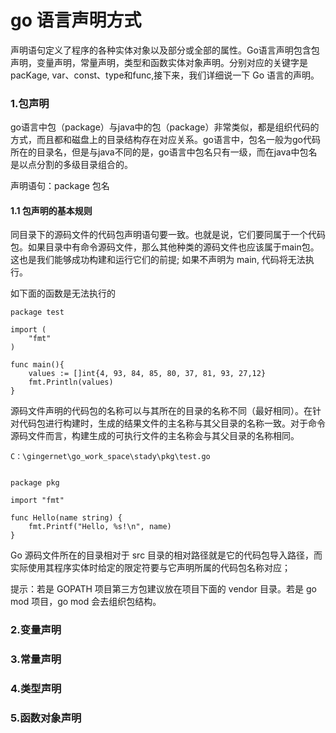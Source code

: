 # go 语言声明方式

声明语句定义了程序的各种实体对象以及部分或全部的属性。Go语言声明包含包声明，变量声明，常量声明，类型和函数实体对象声明。分别对应的关键字是pacKage, var、const、type和func,接下来，我们详细说一下 Go 语言的声明。

### 1.包声明


go语言中包（package）与java中的包（package）非常类似，都是组织代码的方式，而且都和磁盘上的目录结构存在对应关系。go语言中，包名一般为go代码所在的目录名，但是与java不同的是，go语言中包名只有一级，而在java中包名是以点分割的多级目录组合的。

声明语句：package 包名


#### 1.1 包声明的基本规则

同目录下的源码文件的代码包声明语句要一致。也就是说，它们要同属于一个代码包。如果目录中有命令源码文件，那么其他种类的源码文件也应该属于main包。这也是我们能够成功构建和运行它们的前提; 如果不声明为 main, 代码将无法执行。

如下面的函数是无法执行的


	package test

	import (
		"fmt"
	)

	func main(){
		values := []int{4, 93, 84, 85, 80, 37, 81, 93, 27,12}
		fmt.Println(values)
	}


源码文件声明的代码包的名称可以与其所在的目录的名称不同（最好相同）。在针对代码包进行构建时，生成的结果文件的主名称与其父目录的名称一致。对于命令源码文件而言，构建生成的可执行文件的主名称会与其父目录的名称相同。

	C：\gingernet\go_work_space\stady\pkg\test.go


	package pkg

	import "fmt"

	func Hello(name string) {
		fmt.Printf("Hello, %s!\n", name)
	}


Go 源码文件所在的目录相对于 src 目录的相对路径就是它的代码包导入路径，而实际使用其程序实体时给定的限定符要与它声明所属的代码包名称对应；

提示：若是 GOPATH 项目第三方包建议放在项目下面的 vendor 目录。若是 go mod 项目，go mod 会去组织包结构。

### 2.变量声明


### 3.常量声明


### 4.类型声明


### 5.函数对象声明







